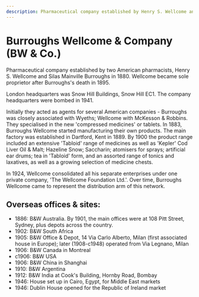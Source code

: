 ```yaml
---
description: Pharmaceutical company established by Henry S. Wellcome and Silas Burroughs.
---
```


# Burroughs Wellcome & Company \(BW & Co.\)

Pharmaceutical company established by two American pharmacists, Henry S. Wellcome and Silas Mainville Burroughs in 1880. Wellcome became sole proprietor after Burroughs's death in 1895.

London headquarters was Snow Hill Buildings, Snow Hill EC1. The company headquarters were bombed in 1941.

Initially they acted as agents for several American companies - Burroughs was closely associated with Wyeths; Wellcome with McKesson & Robbins. They specialised in the new 'compressed medicines' or tablets. In 1883, Burroughs Wellcome started manufacturing their own products. The main factory was established in Dartford, Kent in 1889. By 1900 the product range included an extensive 'Tabloid' range of medicines as well as 'Kepler' Cod Liver Oil & Malt; Hazeline Snow; Saccharin; atomisers for sprays; artificial ear drums; tea in 'Tabloid' form, and an assorted range of tonics and laxatives, as well as a growing selection of medicine chests.

In 1924, Wellcome consolidated all his separate enterprises under one private company, 'The Wellcome Foundation Ltd.'. Over time, Burroughs Wellcome came to represent the distribution arm of this network.

## Overseas offices & sites:

* 1886: B&W Australia. By 1901, the main offices were at 108 Pitt Street, Sydney, plus depots across the country.
* 1902: B&W South Africa
* 1905: B&W Office & Depot, 14 Via Carlo Alberto, Milan \(first associated house in Europe\); later \(1908-c1948\) operated from Via Legnano, Milan
* 1906: B&W Canada in Montreal
* c1906: B&W USA
* 1906: B&W China in Shanghai
* 1910: B&W Argentina
* 1912: B&W India at Cook's Building, Hornby Road, Bombay
* 1946: House set up in Cairo, Egypt, for Middle East markets
* 1946: Dublin House opened for the Republic of Ireland market


